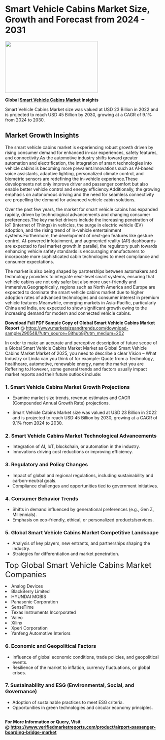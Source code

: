 <H1>Smart Vehicle Cabins Market Size, Growth and Forecast from 2024 - 2031</H1><img class="aligncenter size-medium wp-image-584254" src="https://thirdeyenews.in/wp-content/uploads/2024/09/Global-Market-Research-300x168.jpeg" alt="" width="300" height="168" /><p><strong>Global&nbsp;<a href="https://www.marketsizeandtrends.com/download-sample/290548/?utm_source=Github8j?utm_medium=202">Smart Vehicle Cabins Market</a> Insights</strong></p><p>Smart Vehicle Cabins Market size was valued at USD 23 Billion in 2022 and is projected to reach USD 45 Billion by 2030, growing at a CAGR of 9.1% from 2024 to 2030.</p><p><h2>Market Growth Insights</h2> <p>The smart vehicle cabins market is experiencing robust growth driven by rising consumer demand for enhanced in-car experiences, safety features, and connectivity.As the automotive industry shifts toward greater automation and electrification, the integration of smart technologies into vehicle cabins is becoming more prevalent.Innovations such as AI-based voice assistants, adaptive lighting, personalized climate control, and biometric sensors are redefining the in-vehicle experience.These developments not only improve driver and passenger comfort but also enable better vehicle control and energy efficiency.Additionally, the growing emphasis on autonomous driving and the need for seamless connectivity are propelling the demand for advanced vehicle cabin solutions.</p> <p>Over the past few years, the market for smart vehicle cabins has expanded rapidly, driven by technological advancements and changing consumer preferences.The key market drivers include the increasing penetration of IoT (Internet of Things) in vehicles, the surge in electric vehicle (EV) adoption, and the rising trend of in-vehicle entertainment systems.Furthermore, the development of next-gen features like gesture control, AI-powered infotainment, and augmented reality (AR) dashboards are expected to fuel market growth.In parallel, the regulatory push towards enhancing vehicle safety standards is encouraging manufacturers to incorporate more sophisticated cabin technologies to meet compliance and consumer expectations.</p> <p>The market is also being shaped by partnerships between automakers and technology providers to integrate next-level smart systems, ensuring that vehicle cabins are not only safer but also more user-friendly and immersive.Geographically, regions such as North America and Europe are expected to dominate the smart vehicle cabins market due to higher adoption rates of advanced technologies and consumer interest in premium vehicle features.Meanwhile, emerging markets in Asia-Pacific, particularly China and India, are expected to show significant growth owing to the increasing demand for modern and connected vehicle cabins.</p> <p><span class=""><strong>Download Full PDF Sample Copy of Global Smart Vehicle Cabins Market Report</strong> @ <a href="https://www.marketsizeandtrends.com/download-sample/290548/?utm_source=Github8j?utm_medium=202" target="_blank">https://www.marketsizeandtrends.com/download-sample/290548/?utm_source=Github8j?utm_medium=202</a></span></p><p>In order to make an accurate and perceptive description of future scope of a Global&nbsp;Smart Vehicle Cabins Market Market as Global&nbsp;Smart Vehicle Cabins Market Market of 2025, you need to describe a clear Vision &ndash; What Industry or Linda can you think of for example: Quote from a Technology, healthcare, automotive, renewable energy, name the market you are Reffering to.However, some general trends and factors usually impact market reports and their future outlook include:</p><h3>1.&nbsp;<strong>Smart Vehicle Cabins Market Growth Projections</strong></h3><ul><li>Examine market size trends, revenue estimates and CAGR (Compounded Annual Growth Rate) projections.</li><li><p>Smart Vehicle Cabins Market size was valued at USD 23 Billion in 2022 and is projected to reach USD 45 Billion by 2030, growing at a CAGR of 9.1% from 2024 to 2030.</p></li></ul><h3>2.&nbsp;<strong>Smart Vehicle Cabins Market Technological Advancements</strong></h3><ul><li>Integration of AI, IoT, blockchain, or automation in the industry.</li><li>Innovations driving cost reductions or improving efficiency.</li></ul><h3>3.&nbsp;<strong>Regulatory and Policy Changes</strong></h3><ul><li>Impact of global and regional regulations, including sustainability and carbon-neutral goals.</li><li>Compliance challenges and opportunities tied to government initiatives.</li></ul><h3>4.&nbsp;<strong>Consumer Behavior Trends</strong></h3><ul><li>Shifts in demand influenced by generational preferences (e.g., Gen Z, Millennials).</li><li>Emphasis on eco-friendly, ethical, or personalized products/services.</li></ul><h3>5.&nbsp;<strong>Global Smart Vehicle Cabins Market Competitive Landscape</strong></h3><ul><li>Analysis of key players, new entrants, and partnerships shaping the industry.</li><li>Strategies for differentiation and market penetration.</li></ul><p data-pm-slice="1 1 []"><span style="color: inherit; font-family: inherit; font-size: 25px;">Top Global Smart Vehicle Cabins Market Companies</span></p><div class="" data-test-id=""><p><li>Analog Devices</li><li> BlackBerry Limited</li><li> HYUNDAI MOBIS</li><li> Panasonic Corporation</li><li> SenseTime</li><li> Texas Instruments Incorporated</li><li> Valeo</li><li> Xilinx</li><li> Xperi Corporation</li><li> Yanfeng Automotive Interiors</li></p></div><h3>6.&nbsp;<strong>Economic and Geopolitical Factors</strong></h3><ul><li>Influence of global economic conditions, trade policies, and geopolitical events.</li><li>Resilience of the market to inflation, currency fluctuations, or global crises.</li></ul><h3>7.&nbsp;<strong>Sustainability and ESG (Environmental, Social, and Governance)</strong></h3><ul><li>Adoption of sustainable practices to meet ESG criteria.</li><li>Opportunities in green technologies and circular economy principles.</li></ul><h2><strong style="font-size: 14px;">For More Information or Query, Visit @&nbsp;</strong><a style="background-color: #ffffff; font-size: 14px;" href="https://www.marketsizeandtrends.com/report/smart-vehicle-cabins-market/" target="_blank">https://www.verifiedmarketreports.com/product/airport-passenger-boarding-bridge-market</a></h2>